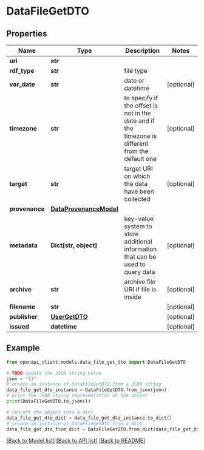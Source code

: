 # DataFileGetDTO


## Properties

Name | Type | Description | Notes
------------ | ------------- | ------------- | -------------
**uri** | **str** |  | 
**rdf_type** | **str** | file type | 
**var_date** | **str** | date or datetime | [optional] 
**timezone** | **str** | to specify if the offset is not in the date and if the timezone is different from the default one | [optional] 
**target** | **str** | target URI on which the data have been collected | [optional] 
**provenance** | [**DataProvenanceModel**](DataProvenanceModel.md) |  | 
**metadata** | **Dict[str, object]** | key-value system to store additional information that can be used to query data | [optional] 
**archive** | **str** | archive file URI if file is inside | [optional] 
**filename** | **str** |  | [optional] 
**publisher** | [**UserGetDTO**](UserGetDTO.md) |  | [optional] 
**issued** | **datetime** |  | [optional] 

## Example

```python
from openapi_client.models.data_file_get_dto import DataFileGetDTO

# TODO update the JSON string below
json = "{}"
# create an instance of DataFileGetDTO from a JSON string
data_file_get_dto_instance = DataFileGetDTO.from_json(json)
# print the JSON string representation of the object
print(DataFileGetDTO.to_json())

# convert the object into a dict
data_file_get_dto_dict = data_file_get_dto_instance.to_dict()
# create an instance of DataFileGetDTO from a dict
data_file_get_dto_from_dict = DataFileGetDTO.from_dict(data_file_get_dto_dict)
```
[[Back to Model list]](../README.md#documentation-for-models) [[Back to API list]](../README.md#documentation-for-api-endpoints) [[Back to README]](../README.md)


